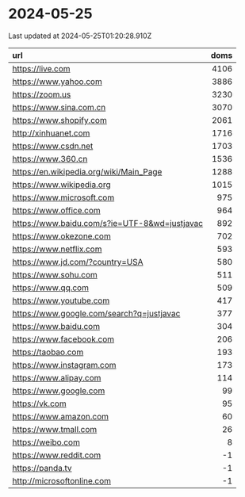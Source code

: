 # 2024-05-25

<!-- BEGIN -->
Last updated at 2024-05-25T01:20:28.910Z

url | doms
:- | -:
https://live.com | 4106
https://www.yahoo.com | 3886
https://zoom.us | 3230
https://www.sina.com.cn | 3070
https://www.shopify.com | 2061
http://xinhuanet.com | 1716
https://www.csdn.net | 1703
https://www.360.cn | 1536
https://en.wikipedia.org/wiki/Main_Page | 1288
https://www.wikipedia.org | 1015
https://www.microsoft.com | 975
https://www.office.com | 964
https://www.baidu.com/s?ie=UTF-8&wd=justjavac | 892
https://www.okezone.com | 702
https://www.netflix.com | 593
https://www.jd.com/?country=USA | 580
https://www.sohu.com | 511
https://www.qq.com | 509
https://www.youtube.com | 417
https://www.google.com/search?q=justjavac | 377
https://www.baidu.com | 304
https://www.facebook.com | 206
https://taobao.com | 193
https://www.instagram.com | 173
https://www.alipay.com | 114
https://www.google.com | 99
https://vk.com | 95
https://www.amazon.com | 60
https://www.tmall.com | 26
https://weibo.com | 8
https://www.reddit.com | -1
https://panda.tv | -1
http://microsoftonline.com | -1
<!-- END -->
